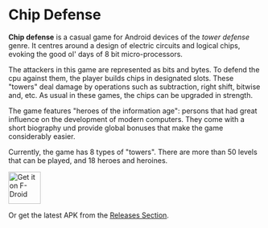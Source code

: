 # Chip Defense

__Chip defense__ is a casual game for Android devices of the _tower defense_ genre. It centres around a design of electric circuits and logical chips, evoking the good ol' days of 8 bit micro-processors.

The attackers in this game are represented as bits and bytes. To defend the cpu against them, the player builds chips in designated slots. These "towers" deal damage by operations such as subtraction, right shift, bitwise and, etc. As usual in these games, the chips can be upgraded in strength.

The game features "heroes of the information age": persons that had great influence on the development of modern computers. They come with a short biography und provide global bonuses that make the game considerably easier.

Currently, the game has 8 types of "towers". There are more than 50 levels that can be played, and 18 heroes and heroines.


[<img src="https://fdroid.gitlab.io/artwork/badge/get-it-on.png"
     alt="Get it on F-Droid"
     height="64">](https://f-droid.org/packages/de.chadenas.cpudefense/)

Or get the latest APK from the [Releases Section](https://github.com/ochadenas/cpudefense/releases/latest).
